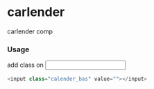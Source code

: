 # carlender
carlender comp

### Usage
add class on <input>

```typescript
<input class="calender_bas" value=""></input>
```
